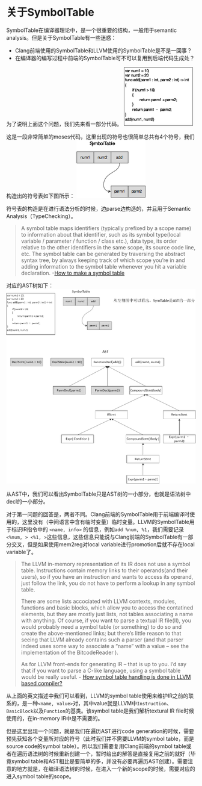 # 关于SymbolTable
SymbolTable在编译器理论中，是一个很重要的结构，一般用于semantic analysis。但是关于SymbolTable有一些迷惑：
 - Clang前端使用的SymbolTable和LLVM使用的SymbolTable是不是一回事？
 - 在编译器的编写过程中前端的SymbolTable可不可以复用到后端代码生成处？

为了说明上面这个问题，我们先来看一部分代码。
![SampleCode](../image/SampleCode.png)

这是一段非常简单的moses代码，这里出现的符号也很简单总共有4个符号，我们构造出的符号表如下图所示：
![SampleCode](../image/SymbolGraph.png)

符号表的构造是在进行语法分析的时候，边parse边构造的，并且用于Semantic Analysis（TypeChecking）。

> A symbol table maps identifiers (typically prefixed by a scope name) to information about that identifier, such as its symbol type(local variable / parameter / function / class etc.), data type, its order relative to the other identifiers in the same scope, its source code line, etc. The symbol table can be generated by traversing the abstract syntax tree, by always keeping track of which scope you’re in and adding information to the symbol table whenever you hit a variable declaration. -[How to make a symbol table][1]

对应的AST树如下：
![SampleCode](../image/SymbolTable.jpg)

从AST中，我们可以看出SymbolTable只是AST树的一小部分，也就是语法树中decl的一小部分。

对于第一问题的回答是，两者不同。Clang前端的SymbolTable用于前端编译时使用的，这里没有（中间语言中含有临时变量）临时变量。LLVM的SymbolTable用于标识IR指令中的 `<name, info>` 的信息，例如`add %num, %1`，我们需要记录`<%num, > <%1, >`这些信息，这些信息只能说与Clang前端的SymbolTable有一部分交叉，但是如果使用mem2reg对local variable进行promotion后就不存在local variable了。

>The LLVM in-memory representation of its IR does not use a symbol table. Instructions contain memory links to their operands(and their users), so if you have an instruction and wants to access its operand, just follow the link, you do not have to perform a lookup in any symbol table.
> 
>There are some lists accociated with LLVM contexts, modules, functions and basic blocks, which allow you to access the contatined elements, but they are mostly just lists, not tables associating a name with anything. Of course, if you want to parse a textual IR file(II), you would probably need a symbol table (or something) to do so and create the above-mentioned links; but there’s little reason to that seeing that LLVM already contains such a parser (and that parser indeed uses some way to associate a “name” with a value – see the implementation of the BitcodeReader ).
> 
> As for LLVM front-ends for generating IR – that is up to you. I’d say that if you want to parse a C-like language, using a symbol table would be really useful. - [How symbol table handling is done in LLVM based compiler?][2]

从上面的英文描述中我们可以看到，LLVM的symbol table使用来维护IR之前的联系的，是一种`<name, value>`对，其中value就是LLVM中`Instruction`、`BasicBlock`以及`Function`的基类。该symbol table是我们解析textural IR file时候使用的，在in-memory IR中是不需要的。

但是这里出现一个问题，就是我们在遍历AST进行code generation的时候，需要预先获知各个变量所对应的符号（此时我们并不需要LLVM的symbol table，而是source code的symbol table）。所以我们需要复用Clang前端的symbol table或者在遍历语法树的时候重新创建一个，暂时给出的解答是直接复用之前的就好（毕竟symbol table和AST相比是要简单的多，并没有必要再遍历AST创建）。需要注意的地方就是，在编译语法树的时候，在进入一个新的scope的时候，需要对应的进入symbol table的scope。

[1]: http://stackoverflow.com/questions/8534789/how-to-make-a-symbol-table?rq=1
[2]: http://stackoverflow.com/questions/13089015/how-symbol-table-handling-is-done-in-llvm-based-compiler